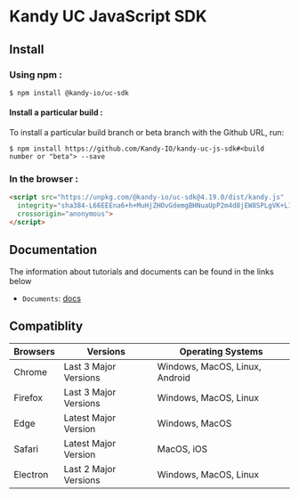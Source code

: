 # Kandy UC JavaScript SDK

## Install

### Using npm :

`$ npm install @kandy-io/uc-sdk`

#### Install a particular build :

To install a particular build branch or beta branch with the Github URL, run:

`$ npm install https://github.com/Kandy-IO/kandy-uc-js-sdk#<build number or "beta"> --save`

### In the browser :
```html
<script src="https://unpkg.com/@kandy-io/uc-sdk@4.19.0/dist/kandy.js"
  integrity="sha384-L66EEEna6+h+MuHjZHOvGdemgBHNuaUpP2m4d8jEW8SPLgVK+LIFq9gG8DM7HwgZ"
  crossorigin="anonymous">
</script>
```
## Documentation

The information about tutorials and documents can be found in the links below

* `Documents`: [docs](https://kandy-io.github.io/kandy-uc-js-sdk/docs)



## Compatiblity

| Browsers | Versions              | Operating Systems              |
|----------|-----------------------|--------------------------------|
| Chrome   | Last 3 Major Versions | Windows, MacOS, Linux, Android |
| Firefox  | Last 3 Major Versions | Windows, MacOS, Linux          |
| Edge     | Latest Major Version  | Windows, MacOS                 |
| Safari   | Latest Major Version  | MacOS, iOS                     |
| Electron | Last 2 Major Versions | Windows, MacOS, Linux          |
